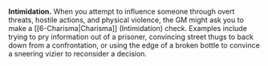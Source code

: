**Intimidation.** When you attempt to influence someone through overt threats, hostile actions, and physical violence, the GM might ask you to make a [[6-Charisma|Charisma]] (Intimidation) check. Examples include trying to pry information out of a prisoner, convincing street thugs to back down from a confrontation, or using the edge of a broken bottle to convince a sneering vizier to reconsider a decision.